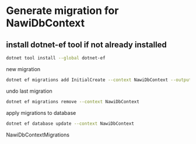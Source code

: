 # Generate migration for NawiDbContext

## install dotnet-ef tool if not already installed
```bash
dotnet tool install --global dotnet-ef
```
new migration
```bash
dotnet ef migrations add InitialCreate --context NawiDbContext --output-dir Core/Domain/Data/Migrations/
```
undo last migration
```bash
dotnet ef migrations remove --context NawiDbContext
```
apply migrations to database
```bash
dotnet ef database update --context NawiDbContext
```
NawiDbContextMigrations